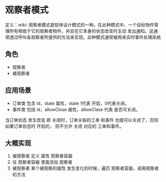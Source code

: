# 观察者模式
定义：wiki: 观察者模式是软体设计模式的一种。在此种模式中，一个目标物件管理所有相依于它的观察者物件，并且在它本身的状态改变时主动
发出通知。这通常透过呼叫各观察者所提供的方法来实现。此种模式通常被用来实时事件处理系统

## 角色
- 观察者
- 被观察者

## 应用场景
- 订单类 包含 id，state 属性，state 1代表 开启，0代表关闭。
- 事件类 包括 id，allowClose 属性，allowClase 代表 是否可关闭。

当订单状态 发生改变 即 关闭时，订单关联的工单 和事件  也就可以关闭了，否则 如果订单状态时 开启的， 则不允许 关闭 对应的 工单和事件。

## 大概实现
1. 被观察者 定义 属性 观察者容器
2. 往 观察者容器 里面添加 观察者
2. 被观察者 某个被观察的属性 发生变化的时候，遍历 观察者容器，调用观察者的方法




